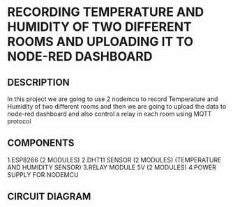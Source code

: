 # RECORDING TEMPERATURE AND HUMIDITY OF TWO DIFFERENT ROOMS AND UPLOADING IT TO NODE-RED DASHBOARD

## DESCRIPTION

In this project we are going to use 2 nodemcu to record Temperature and Humidity of two different rooms and then we are going to upload the data to node-red dashboard and also control a relay in each room using MQTT protocol 

## COMPONENTS

1.ESP8266 (2 MODULES)
2.DHT11 SENSOR (2 MODULES) (TEMPERATURE AND HUMIDITY SENSOR)
3.RELAY MODULE 5V (2 MODULES)
4.POWER SUPPLY FOR NODEMCU

## CIRCUIT DIAGRAM

